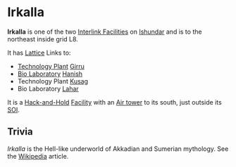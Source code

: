 # Irkalla

**Irkalla** is one of the two [Interlink Facilities](../locations/Interlink.md)
on [Ishundar](../locations/Ishundar.md) and is to the northeast inside grid L8.

It has [Lattice](../terminology/Lattice.md) Links to:

- [Technology Plant](../locations/Technology_Plant.md) [Girru](Girru.md)
- [Bio Laboratory](../locations/Bio_Laboratory.md) [Hanish](Hanish.md)
- Technology Plant [Kusag](Kusag.md)
- Bio Laboratory [Lahar](Lahar.md)

It is a [Hack-and-Hold](../terminology/Hack-and-Hold.md)
[Facility](../locations/Facilities.md) with an
[Air tower](../locations/Air_tower.md) to its south, just outside its
[SOI](../locations/Sphere_of_Influence.md).

## Trivia

_Irkalla_ is the Hell-like underworld of Akkadian and Sumerian mythology. See
the [Wikipedia](http://en.wikipedia.org/wiki/Irkalla) article.
